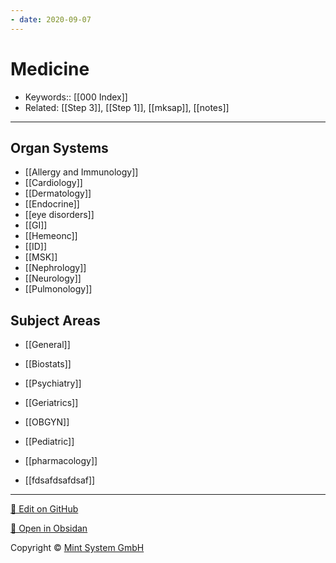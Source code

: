 ```yaml
---
- date: 2020-09-07
---
```


# Medicine

- Keywords:: [[000 Index]]
- Related: [[Step 3]], [[Step 1]], [[mksap]], [[notes]]
---

## Organ Systems

- [[Allergy and Immunology]]
- [[Cardiology]]
- [[Dermatology]]
- [[Endocrine]]
- [[eye disorders]]
- [[GI]]
- [[Hemeonc]]
- [[ID]]
- [[MSK]]
- [[Nephrology]]
- [[Neurology]]
- [[Pulmonology]]

## Subject Areas

- [[General]]
- [[Biostats]]
- [[Psychiatry]]
- [[Geriatrics]]
- [[OBGYN]]
- [[Pediatric]]
- [[pharmacology]]


- [[fdsafdsafdsaf]]


<hr>

[📝 Edit on GitHub](https://github.com/Mint-System/Knowledge/blob/master/Medicine.md)

[📂 Open in Obsidan](obsidian://open?vault=Knowledge%20Mint%20System&file=Medicine.md ':target=_self')

<footer>Copyright © <a href="https://www.mint-system.ch/">Mint System GmbH</a></footer>